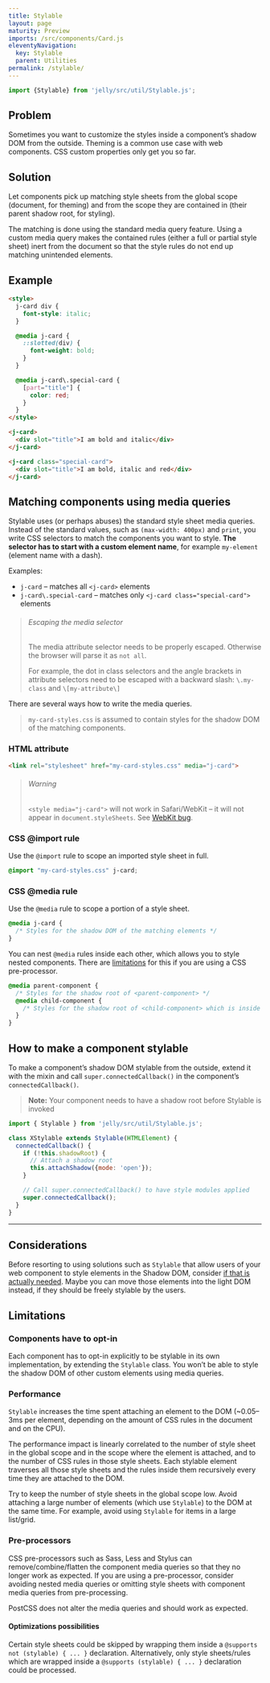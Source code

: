 ```yaml
---
title: Stylable
layout: page
maturity: Preview
imports: /src/components/Card.js
eleventyNavigation:
  key: Stylable
  parent: Utilities
permalink: /stylable/
---
```


```javascript
import {Stylable} from 'jelly/src/util/Stylable.js';
```
<module-size modules="util/Stylable.js"></module-size>

## Problem

Sometimes you want to customize the styles inside a component’s shadow DOM from the outside. Theming is a common use case with web components. CSS custom properties only get you so far.

## Solution

Let components pick up matching style sheets from the global scope (document, for theming) and from the scope they are contained in (their parent shadow root, for styling).

The matching is done using the standard media query feature. Using a custom media query makes the contained rules (either a full or partial style sheet) inert from the document so that the style rules do not end up matching unintended elements.

## Example

```html
<style>
  j-card div {
    font-style: italic;
  }

  @media j-card {
    ::slotted(div) {
      font-weight: bold;
    }
  }

  @media j-card\.special-card {
    [part="title"] {
      color: red;
    }
  }
</style>

<j-card>
  <div slot="title">I am bold and italic</div>
</j-card>

<j-card class="special-card">
  <div slot="title">I am bold, italic and red</div>
</j-card>
```

## Matching components using media queries

Stylable uses (or perhaps abuses) the standard style sheet media queries. Instead of the standard values, such as `(max-width: 400px)` and `print`, you write CSS selectors to match the components you want to style. **The selector has to start with a custom element name**, for example `my-element` (element name with a dash).

Examples:

- `j-card` – matches all `<j-card>` elements
- `j-card\.special-card` – matches only `<j-card class="special-card">` elements

> ###### Escaping the media selector
> The media attribute selector needs to be properly escaped. Otherwise the browser will parse it as `not all`.
>
> For example, the dot in class selectors and the angle brackets in attribute selectors need to be escaped with a backward slash: `\.my-class` and `\[my-attribute\]`

There are several ways how to write the media queries.

> `my-card-styles.css` is assumed to contain styles for the shadow DOM of the matching components.

### HTML attribute

```html
<link rel="stylesheet" href="my-card-styles.css" media="j-card">
```
> ###### Warning
> `<style media="j-card">` will not work in Safari/WebKit – it will not appear in `document.styleSheets`. See [WebKit bug](https://bugs.webkit.org/show_bug.cgi?id=203073).

### CSS @import rule

Use the `@import` rule to scope an imported style sheet in full.

```css
@import "my-card-styles.css" j-card;
```

### CSS @media rule

Use the `@media` rule to scope a portion of a style sheet.

```css
@media j-card {
  /* Styles for the shadow DOM of the matching elements */
}
```

You can nest `@media` rules inside each other, which allows you to style nested components. There are [limitations](#pre-processors) for this if you are using a CSS pre-processor.

```css
@media parent-component {
  /* Styles for the shadow root of <parent-component> */
  @media child-component {
    /* Styles for the shadow root of <child-component> which is inside the shadow root of <parent-component> */
  }
}
```

## How to make a component stylable

To make a component’s shadow DOM stylable from the outside, extend it with the mixin and call `super.connectedCallback()` in the component’s `connectedCallback()`.

> **Note:** Your component needs to have a shadow root before Stylable is invoked

```javascript
import { Stylable } from 'jelly/src/util/Stylable.js';

class XStylable extends Stylable(HTMLElement) {
  connectedCallback() {
    if (!this.shadowRoot) {
      // Attach a shadow root
      this.attachShadow({mode: 'open'});
    }

    // Call super.connectedCallback() to have style modules applied
    super.connectedCallback();
  }
}
```

---

## Considerations

Before resorting to using solutions such as `Stylable` that allow users of your web component to style elements in the Shadow DOM, consider [if that is actually needed](/articles/when-to-use-shadow-dom). Maybe you can move those elements into the light DOM instead, if they should be freely stylable by the users.

## Limitations

### Components have to opt-in
Each component has to opt-in explicitly to be stylable in its own implementation, by extending the `Stylable` class. You won’t be able to style the shadow DOM of other custom elements using media queries.

### Performance
`Stylable` increases the time spent attaching an element to the DOM (~0.05–3ms per element, depending on the amount of CSS rules in the document and on the CPU).

The performance impact is linearly correlated to the number of style sheet in the global scope and in the scope where the element is attached, and to the number of CSS rules in those style sheets. Each stylable element traverses all those style sheets and the rules inside them recursively every time they are attached to the DOM.

Try to keep the number of style sheets in the global scope low. Avoid attaching a large number of elements (which use `Stylable`) to the DOM at the same time. For example, avoid using `Stylable` for items in a large list/grid.

### Pre-processors

CSS pre-processors such as Sass, Less and Stylus can remove/combine/flatten the component media queries so that they no longer work as expected. If you are using a pre-processor, consider avoiding nested media queries or omitting style sheets with component media queries from pre-processing.

PostCSS does not alter the media queries and should work as expected.

#### Optimizations possibilities

Certain style sheets could be skipped by wrapping them inside a `@supports not (stylable) { ... }` declaration. Alternatively, only style sheets/rules which are wrapped inside a `@supports (stylable) { ... }` declaration could be processed.
